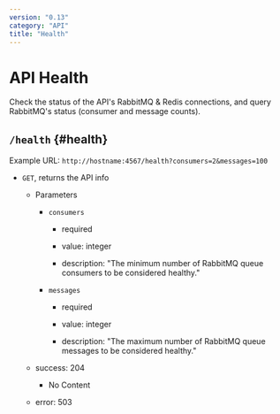 ```yaml
---
version: "0.13"
category: "API"
title: "Health"
---
```


# API Health

Check the status of the API's RabbitMQ & Redis connections, and query
RabbitMQ's status (consumer and message counts).

## `/health` {#health}

Example URL: `http://hostname:4567/health?consumers=2&messages=100`

* `GET`, returns the API info

  - Parameters

    - `consumers`

      - required

      - value: integer

      - description:  "The minimum number of RabbitMQ queue consumers to be considered healthy."

    - `messages`

      - required

      - value: integer

      - description: "The maximum number of RabbitMQ queue messages to be considered healthy."

  - success: 204
      - No Content

  - error: 503
